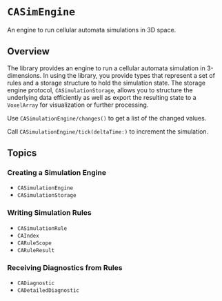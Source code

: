 # ``CASimEngine``

An engine to run cellular automata simulations in 3D space.

## Overview

The library provides an engine to run a cellular automata simulation in 3-dimensions.
In using the library, you provide types that represent a set of rules and a storage structure to hold the simulation state.
The storage engine protocol, `CASimulationStorage`, allows you to structure the underlying data efficiently
as well as export the resulting state to a `VoxelArray` for visualization or further processing.

Use ``CASimulationEngine/changes()`` to get a list of the changed values.

Call ``CASimulationEngine/tick(deltaTime:)`` to increment the simulation.

## Topics

### Creating a Simulation Engine

- ``CASimulationEngine``
- ``CASimulationStorage``

### Writing Simulation Rules

- ``CASimulationRule``
- ``CAIndex``
- ``CARuleScope``
- ``CARuleResult``

### Receiving Diagnostics from Rules

- ``CADiagnostic``
- ``CADetailedDiagnostic``

